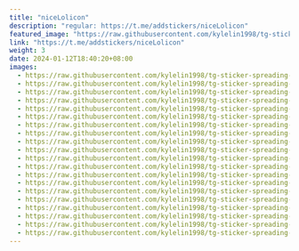 ```yaml
---
title: "niceLolicon"
description: "regular: https://t.me/addstickers/niceLolicon"
featured_image: "https://raw.githubusercontent.com/kylelin1998/tg-sticker-spreading-worldwide-images/main/img/6d436356-a4a2-43a2-8e51-128bea68b146.jpg"
link: "https://t.me/addstickers/niceLolicon"
weight: 3
date: 2024-01-12T18:40:20+08:00
images:
  - https://raw.githubusercontent.com/kylelin1998/tg-sticker-spreading-worldwide-images/main/img/6d436356-a4a2-43a2-8e51-128bea68b146.jpg
  - https://raw.githubusercontent.com/kylelin1998/tg-sticker-spreading-worldwide-images/main/img/0a163bdd-617d-4581-a258-ca3a3a8ec74f.jpg
  - https://raw.githubusercontent.com/kylelin1998/tg-sticker-spreading-worldwide-images/main/img/9b7269a2-c8d5-4bda-82a8-a57982496b64.jpg
  - https://raw.githubusercontent.com/kylelin1998/tg-sticker-spreading-worldwide-images/main/img/433b47cb-489b-42aa-be9e-0e17e0c1b5fb.jpg
  - https://raw.githubusercontent.com/kylelin1998/tg-sticker-spreading-worldwide-images/main/img/1be88b10-b969-4b7b-b659-88f4861277eb.jpg
  - https://raw.githubusercontent.com/kylelin1998/tg-sticker-spreading-worldwide-images/main/img/bcd4f92a-5c29-4f49-9bd2-b786edbb5eee.jpg
  - https://raw.githubusercontent.com/kylelin1998/tg-sticker-spreading-worldwide-images/main/img/d702a000-003c-4e63-b203-52a6591562c8.jpg
  - https://raw.githubusercontent.com/kylelin1998/tg-sticker-spreading-worldwide-images/main/img/46a9e280-dfbf-42c2-a3ad-37675bf8c5c0.jpg
  - https://raw.githubusercontent.com/kylelin1998/tg-sticker-spreading-worldwide-images/main/img/96705563-f95b-457c-9ee5-4ce6a0435884.jpg
  - https://raw.githubusercontent.com/kylelin1998/tg-sticker-spreading-worldwide-images/main/img/0f904f35-8f6e-4c31-8234-7739d21dcd1e.jpg
  - https://raw.githubusercontent.com/kylelin1998/tg-sticker-spreading-worldwide-images/main/img/e13c13a6-6cb2-476f-9091-cb01a08dc967.jpg
  - https://raw.githubusercontent.com/kylelin1998/tg-sticker-spreading-worldwide-images/main/img/ee98d61f-d3f1-4aa0-9eb3-c9f96f86c068.jpg
  - https://raw.githubusercontent.com/kylelin1998/tg-sticker-spreading-worldwide-images/main/img/5a2868f4-4a5d-4651-b8ab-180368b59303.jpg
  - https://raw.githubusercontent.com/kylelin1998/tg-sticker-spreading-worldwide-images/main/img/6867c012-5198-4c62-9114-e97866aff167.jpg
  - https://raw.githubusercontent.com/kylelin1998/tg-sticker-spreading-worldwide-images/main/img/b7b72c01-3803-427a-b766-ab281f2e2bc9.jpg
  - https://raw.githubusercontent.com/kylelin1998/tg-sticker-spreading-worldwide-images/main/img/d2d11e84-8b42-41dd-ab78-f201434284f5.jpg
  - https://raw.githubusercontent.com/kylelin1998/tg-sticker-spreading-worldwide-images/main/img/a0ed1f9a-d577-4f0b-afd0-672ef2aefc41.jpg
  - https://raw.githubusercontent.com/kylelin1998/tg-sticker-spreading-worldwide-images/main/img/3193852a-f702-4641-a9b4-8ecd538b25bb.jpg
  - https://raw.githubusercontent.com/kylelin1998/tg-sticker-spreading-worldwide-images/main/img/bb691136-372c-4213-8186-092e00a2a077.jpg
  - https://raw.githubusercontent.com/kylelin1998/tg-sticker-spreading-worldwide-images/main/img/2448c7c7-b260-4673-a3d6-ddf067f61810.jpg
---
```

